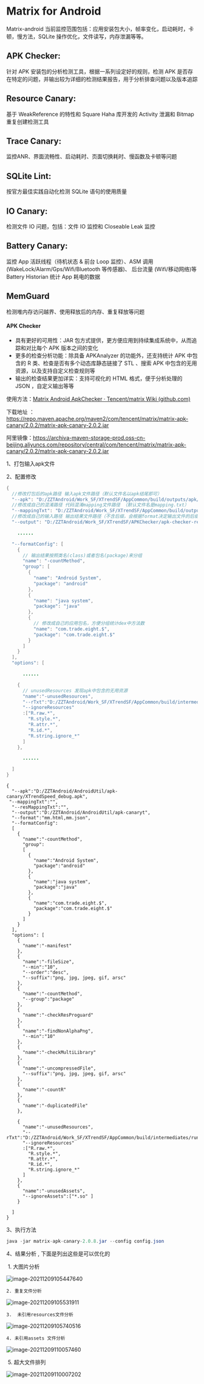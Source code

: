 
# Matrix for Android
Matrix-android 当前监控范围包括：应用安装包大小，帧率变化，启动耗时，卡顿，慢方法，SQLite 操作优化，文件读写，内存泄漏等等。

## APK Checker:
针对 APK 安装包的分析检测工具，根据一系列设定好的规则，检测 APK 是否存在特定的问题，并输出较为详细的检测结果报告，用于分析排查问题以及版本追踪

## Resource Canary:
基于 WeakReference 的特性和 Square Haha 库开发的 Activity 泄漏和 Bitmap 重复创建检测工具

## Trace Canary:
监控ANR、界面流畅性、启动耗时、页面切换耗时、慢函数及卡顿等问题

## SQLite Lint:
按官方最佳实践自动化检测 SQLite 语句的使用质量

## IO Canary:
检测文件 IO 问题，包括：文件 IO 监控和 Closeable Leak 监控

## Battery Canary:
监控 App 活跃线程（待机状态 & 前台 Loop 监控）、ASM 调用 (WakeLock/Alarm/Gps/Wifi/Bluetooth 等传感器)、 后台流量 (Wifi/移动网络)等 Battery Historian 统计 App 耗电的数据

## MemGuard
检测堆内存访问越界、使用释放后的内存、重复释放等问题



#### APK Checker

- 具有更好的可用性：JAR 包方式提供，更方便应用到持续集成系统中，从而追踪和对比每个 APK 版本之间的变化
- 更多的检查分析功能：除具备 APKAnalyzer 的功能外，还支持统计 APK 中包含的 R 类、检查是否有多个动态库静态链接了 STL 、搜索 APK 中包含的无用资源，以及支持自定义检查规则等
- 输出的检查结果更加详实：支持可视化的 HTML 格式，便于分析处理的 JSON ，自定义输出等等

使用方法：[Matrix Android ApkChecker · Tencent/matrix Wiki (github.com)](https://github.com/Tencent/matrix/wiki/Matrix-Android-ApkChecker)

下载地址 ：https://repo.maven.apache.org/maven2/com/tencent/matrix/matrix-apk-canary/2.0.2/matrix-apk-canary-2.0.2.jar

阿里镜像：https://archiva-maven-storage-prod.oss-cn-beijing.aliyuncs.com/repository/central/com/tencent/matrix/matrix-apk-canary/2.0.2/matrix-apk-canary-2.0.2.jar



1、打包输入apk文件

2、配置修改

```java
{
  //修改打包后的apk路径 输入apk文件路径（默认文件名以apk结尾即可）
  "--apk": "D:/ZZTAndroid/Work_SF/XTrendSF/AppCommon/build/outputs/apk/_debug/release/XTrendSpeed.apk",
  //修改成自己的混淆路径 代码混淆mapping文件路径 （默认文件名是mapping.txt）
  "--mappingTxt": "D:/ZZTAndroid/Work_SF/XTrendSF/AppCommon/build/outputs/mapping/_debugRelease/mapping.txt",
  //修改成自己的输入路径 输出结果文件路径（不含后缀，会根据format决定输出文件的后缀）
  "--output": "D:/ZZTAndroid/Work_SF/XTrendSF/APKChecker/apk-checker-result",

    ......

  "--formatConfig": [
    {
      // 输出结果按照类名(class)或者包名(package)来分组
      "name": "-countMethod",
      "group": [
        {
          "name": "Android System",
          "package": "android"
        },
        {
          "name": "java system",
          "package": "java"
        },
        {
          // 修改成自己的应用包名，方便分组统计dex中方法数
          "name": "com.trade.eight.$",
          "package": "com.trade.eight.$"
        }
      ]
    }
  ],
  "options": [

      ......

    {
      // unusedResources 发现apk中包含的无用资源
      "name":"-unusedResources",
      "--rTxt":"D:/ZZTAndroid/Work_SF/XTrendSF/AppCommon/build/intermediates/runtime_symbol_list/_debugRelease/R.txt",
      "--ignoreResources"
      :["R.raw.*",
        "R.style.*",
        "R.attr.*",
        "R.id.*",
        "R.string.ignore_*"
      ]
    },

      ......

  ]
}
```
```
{
  "--apk":"D:/ZZTAndroid/AndroidUtil/apk-canary/XTrendSpeed_debug.apk",
 "--mappingTxt":"",
  "--resMappingTxt":"",
  "--output":"D:/ZZTAndroid/AndroidUtil/apk-canaryt",
  "--format":"mm.html,mm.json",
  "--formatConfig":
  [
    {
      "name":"-countMethod",
      "group":
      [
        {
          "name":"Android System",
          "package":"android"
        },
        {
          "name":"java system",
          "package":"java"
        },
        {
          "name":"com.trade.eight.$",
          "package":"com.trade.eight.$"
        }
      ]
    }
  ],
  "options": [
    {
      "name":"-manifest"
    },
    {
      "name":"-fileSize",
      "--min":"10",
      "--order":"desc",
      "--suffix":"png, jpg, jpeg, gif, arsc"
    },
    {
      "name":"-countMethod",
      "--group":"package"
    },
    {
      "name":"-checkResProguard"
    },
    {
      "name":"-findNonAlphaPng",
      "--min":"10"
    },
    {
      "name":"-checkMultiLibrary"
    },
    {
      "name":"-uncompressedFile",
      "--suffix":"png, jpg, jpeg, gif, arsc"
    },
    {
      "name":"-countR"
    },
    {
      "name":"-duplicatedFile"
    },

    {
      "name":"-unusedResources",
      "--rTxt":"D:/ZZTAndroid/Work_SF/XTrendSF/AppCommon/build/intermediates/runtime_symbol_list/_debugRelease/R.txt",
      "--ignoreResources"
      :["R.raw.*",
        "R.style.*",
        "R.attr.*",
        "R.id.*",
        "R.string.ignore_*"
      ]
    },
    {
      "name":"-unusedAssets",
      "--ignoreAssets":["*.so" ]
    }

  ]
}
```

3、执行方法

```java
java -jar matrix-apk-canary-2.0.8.jar --config config.json
```

4、结果分析 , 下面是列出这些是可以优化的

​	1. 大图片分析

![image-20211209105447640](https://gitee.com/ZeTing/UploadImg/raw/main/img/image-20211209105447640.png)

 	2. 重复文件分析

![image-20211209105531911](https://gitee.com/ZeTing/UploadImg/raw/main/img/image-20211209105531911.png)

 	3.  未引用resources文件分析

![image-20211209105740516](https://gitee.com/ZeTing/UploadImg/raw/main/img/image-20211209105740516.png)

 	4. 未引用assets 文件分析

![image-20211209110057460](https://gitee.com/ZeTing/UploadImg/raw/main/img/image-20211209110057460.png)

​	5. 超大文件排列

![image-20211209110007202](https://gitee.com/ZeTing/UploadImg/raw/main/img/image-20211209110007202.png)
